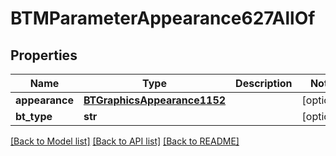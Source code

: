 # BTMParameterAppearance627AllOf

## Properties
Name | Type | Description | Notes
------------ | ------------- | ------------- | -------------
**appearance** | [**BTGraphicsAppearance1152**](BTGraphicsAppearance1152.md) |  | [optional] 
**bt_type** | **str** |  | [optional] 

[[Back to Model list]](../README.md#documentation-for-models) [[Back to API list]](../README.md#documentation-for-api-endpoints) [[Back to README]](../README.md)


